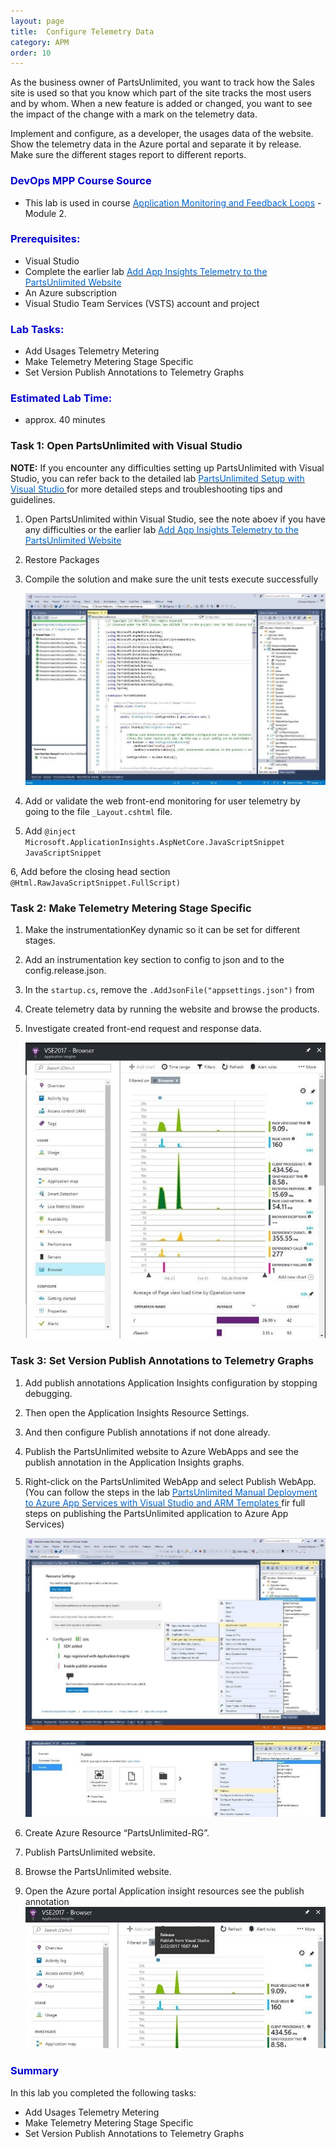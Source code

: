 ```yaml
---
layout: page
title:  Configure Telemetry Data
category: APM
order: 10
---
```


As the business owner of PartsUnlimited, you want to track how the Sales site is used so that you know which part of the site tracks the most users and by whom. When a new feature is added or changed, you want to see the impact of the change with a mark on the telemetry data.  

Implement and configure, as a developer, the usages data of the website. Show the telemetry data in the Azure portal and separate it by release. Make sure the different stages report to different reports.  



<h3><span style="color: #0000CD;">DevOps MPP Course Source </span></h3>

- This lab is used in course <a href="https://www.edx.org/course/application-monitoring-feedback-loops-microsoft-devops200-7x-0" target="_blank"><span style="color: #0066cc;" color="#0066cc"> Application Monitoring and Feedback Loops</span></a> - Module 2.



<h3><span style="color: #0000CD;">Prerequisites:</span></h3>

- Visual Studio
- Complete the earlier lab <a href="https://microsoft.github.io/PartsUnlimited/apm/200.6x-APM-AddAppInsightsTelemetrytoPUwebsite.html" target="_blank"><span style="color: #0066cc;" color="#0066cc"> Add App Insights Telemetry to the PartsUnlimited Website</span></a> 
- An Azure subscription
- Visual Studio Team Services (VSTS) account and project





<h3><span style="color: #0000CD;">Lab Tasks: </span></h3>

- Add Usages Telemetry Metering  
- Make Telemetry Metering Stage Specific  
- Set Version Publish Annotations to Telemetry Graphs  





<h3><span style="color: #0000CD;">Estimated Lab Time:</span></h3>

- approx. 40 minutes  



### Task 1: Open PartsUnlimited with Visual Studio

**NOTE:** If you encounter any difficulties setting up PartsUnlimited with Visual Studio, you can refer back to the detailed lab <a href="https://microsoft.github.io/PartsUnlimited/pandp/200.1x-PandP-PUsetupwithVS2017.html" target="_blank"><span style="color: #0066cc;" color="#0066cc"> PartsUnlimited Setup with Visual Studio </span></a> for more detailed steps and troubleshooting tips and guidelines.


1.	Open PartsUnlimited within Visual Studio, see the note aboev if you have any difficulties or the earlier lab <a href="https://microsoft.github.io/PartsUnlimited/apm/200.6x-APM-AddAppInsightsTelemetrytoPUwebsite.html" target="_blank"><span style="color: #0066cc;" color="#0066cc"> Add App Insights Telemetry to the PartsUnlimited Website</span></a> 

2. Restore Packages  

3. Compile the solution and make sure the unit tests execute successfully  
   

    ![](../assets/configtelemetrydata-jan2018/configtelemetrydata_1.jpg)


4. Add or validate the web front-end monitoring for user telemetry by going to the file `_Layout.cshtml` file.

5. Add `@inject Microsoft.ApplicationInsights.AspNetCore.JavaScriptSnippet
JavaScriptSnippet`  

6, Add before the closing head section `@Html.RawJavaScriptSnippet.FullScript)`




### Task 2: Make Telemetry Metering Stage Specific  

1.	Make the instrumentationKey dynamic so it can be set for different stages.  

2. Add an instrumentation key section to config to json and to the config.release.json.  

3. In the `startup.cs`, remove the `.AddJsonFile("appsettings.json")` from  

4. Create telemetry data by running the website and browse the products.  

5. Investigate created front-end request and response data.  


    ![](../assets/configtelemetrydata-jan2018/configtelemetrydata_2.jpg)




### Task 3: Set Version Publish Annotations to Telemetry Graphs  


1.	Add publish annotations Application Insights configuration by stopping debugging.  

2. Then open the Application Insights Resource Settings.  

3. And then configure Publish annotations if not done already.  



4.	Publish the PartsUnlimited website to Azure WebApps and see the publish annotation in the Application Insights graphs.  

5. Right-click on the PartsUnlimited WebApp and select Publish WebApp. (You can follow the steps in the lab <a href="https://microsoft.github.io/PartsUnlimited/pandp/200.1x-PandP-ManualdeploywithVS2017toAzure.html" target="_blank"><span style="color: #0066cc;" color="#0066cc">PartsUnlimited Manual Deployment to Azure App Services with Visual Studio and ARM Templates </span></a> fir full steps on publishing the PartsUnlimited application to Azure App Services)


    ![](../assets/configtelemetrydata-jan2018/configtelemetrydata_3.jpg)

    ![](../assets/configtelemetrydata-jan2018/configtelemetrydata_4.jpg)

6. Create Azure Resource “PartsUnlimited-RG”.  

7. Publish PartsUnlimited website.  

8. Browse the PartsUnlimited website.  

9. Open the Azure portal Application insight resources see the publish annotation  
    ![](../assets/configtelemetrydata-jan2018/configtelemetrydata_5.jpg)



<h3><span style="color: #0000CD;"> Summary</span></h3>

In this lab you completed the following tasks:
- Add Usages Telemetry Metering  
- Make Telemetry Metering Stage Specific  
- Set Version Publish Annotations to Telemetry Graphs  

